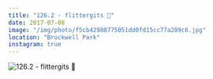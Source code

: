```yaml
---
title: "126.2 - flittergits 🌱"
date: 2017-07-08
image: "/img/photo/f5cb42980775051dd0fd15cc77a289c6.jpg"
location: "Brockwell Park"
instagram: true
---
```


![126.2 - flittergits 🌱](/img/photo/f5cb42980775051dd0fd15cc77a289c6.jpg)
